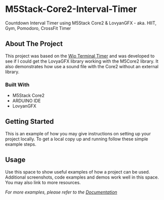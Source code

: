 # M5Stack-Core2-Interval-Timer
Countdown Interval Timer using M5Stack Core2 &amp; LovyanGFX - aka. HIIT, Gym, Pomodoro, CrossFit Timer


<!-- ABOUT THE PROJECT -->
## About The Project

This project was based on the <a href="https://www.hackster.io/SeeedStudio/wio-terminal-timer-6afe8c/" target="_blank">Wio Terminal Timer</a> and was developed to see if I could get the LovyaGFX library working with the M5Core2 library. It also demonstrates how use a sound file with the Core2 without an external library.


### Built With

* M5Stack Core2
* ARDUINO IDE
* LovyanGFX


<!-- GETTING STARTED -->
## Getting Started

This is an example of how you may give instructions on setting up your project locally.
To get a local copy up and running follow these simple example steps.


<!-- USAGE EXAMPLES -->
## Usage

Use this space to show useful examples of how a project can be used. Additional screenshots, code examples and demos work well in this space. You may also link to more resources.

_For more examples, please refer to the [Documentation](https://example.com)_





